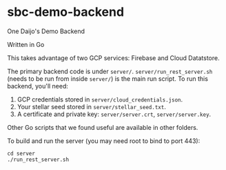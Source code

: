 # sbc-demo-backend
One Daijo's Demo Backend

Written in Go

This takes advantage of two GCP services: Firebase and Cloud Datatstore.

The primary backend code is under `server/`.
`server/run_rest_server.sh` (needs to be run from inside `server/`) is the main run script.
To run this backend, you'll need:
1.  GCP credentials stored in `server/cloud_credentials.json`.
2.  Your stellar seed stored in `server/stellar_seed.txt`.
3.  A certificate and private key: `server/server.crt`, `server/server.key`.

Other Go scripts that we found useful are available in other folders.

To build and run the server (you may need root to bind to port 443):
```
cd server
./run_rest_server.sh
```

